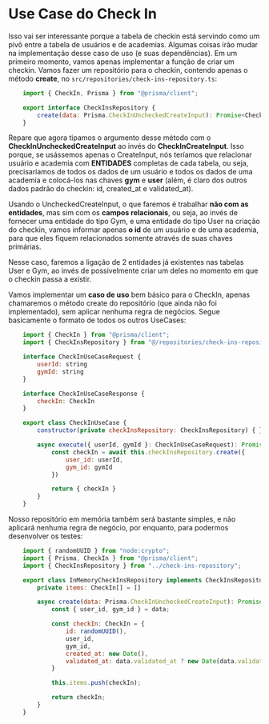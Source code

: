 # Use Case do Check In
Isso vai ser interessante porque a tabela de checkin está servindo como um pivô entre a tabela de usuários e de academias. Algumas coisas irão mudar na implementação desse caso de uso (e suas dependências). Em um primeiro momento, vamos apenas implementar a função de criar um checkin. Vamos fazer um repositório para o checkin, contendo apenas o método **create**, no `src/repositories/check-ins-repository.ts`:

```js
    import { CheckIn, Prisma } from "@prisma/client";

    export interface CheckInsRepository {
        create(data: Prisma.CheckInUncheckedCreateInput): Promise<CheckIn>
    }
```

Repare que agora tipamos o argumento desse método com o **CheckInUncheckedCreateInput** ao invés do **CheckInCreateInput**. Isso porque, se usássemos apenas o CreateInput, nós teríamos que relacionar usuário e academia com **ENTIDADES** completas de cada tabela, ou seja, precisaríamos de todos os dados de um usuário e todos os dados de uma academia e colocá-los nas chaves **gym** e **user** (além, é claro dos outros dados padrão do checkin: id, created_at e validated_at).

Usando o UncheckedCreateInput, o que faremos é trabalhar **não com as entidades**, mas sim com os **campos relacionais**, ou seja, ao invés de fornecer uma entidade do tipo Gym, e uma entidade do tipo User na criação do checkin, vamos informar apenas **o id** de um usuário e de uma academia, para que eles fiquem relacionados somente através de suas chaves primárias. 

Nesse caso, faremos a ligação de 2 entidades já existentes nas tabelas User e Gym, ao invés de possivelmente criar um deles no momento em que o checkin passa a existir. 

Vamos implementar um **caso de uso** bem básico para o CheckIn, apenas chamaremos o método create do repositório (que ainda não foi implementado), sem aplicar nenhuma regra de negócios. Segue basicamente o formato de todos os outros UseCases:

```js
    import { CheckIn } from "@prisma/client";
    import { CheckInsRepository } from "@/repositories/check-ins-repository";

    interface CheckInUseCaseRequest {
        userId: string
        gymId: string
    }

    interface CheckInUseCaseResponse {
        checkIn: CheckIn
    }

    export class CheckInUseCase {
        constructor(private checkInsRepository: CheckInsRepository) { }

        async execute({ userId, gymId }: CheckInUseCaseRequest): Promise<CheckInUseCaseResponse> {
            const checkIn = await this.checkInsRepository.create({
                user_id: userId,
                gym_id: gymId
            })

            return { checkIn }
        }
    }
```

Nosso repositório em memória também será bastante simples, e não aplicará nenhuma regra de negócio, por enquanto, para podermos desenvolver os testes:

```js
    import { randomUUID } from "node:crypto";
    import { Prisma, CheckIn } from "@prisma/client";
    import { CheckInsRepository } from "../check-ins-repository";

    export class InMemoryCheckInsRepository implements CheckInsRepository {
        private items: CheckIn[] = []

        async create(data: Prisma.CheckInUncheckedCreateInput): Promise<CheckIn> {
            const { user_id, gym_id } = data;

            const checkIn: CheckIn = {
                id: randomUUID(),
                user_id,
                gym_id,
                created_at: new Date(),
                validated_at: data.validated_at ? new Date(data.validated_at) : null
            }

            this.items.push(checkIn);

            return checkIn;
        }
    }
```